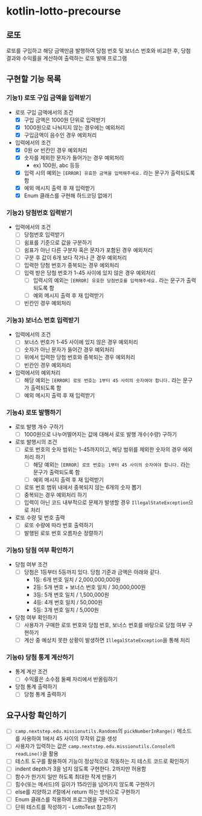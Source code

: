# kotlin-lotto-precourse

## 로또
로또를 구입하고 해당 금액만큼 발행하여 당첨 번호 및 보너스 번호와 비교한 후, 당첨 결과와 수익률을 계산하여 출력하는 로또 발매 프로그램

## 구현할 기능 목록
### 기능1) 로또 구입 금액을 입력받기
- 로또 구입 금액에서의 조건
    - [x] 구입 금액은 1000원 단위로 입력받기
    - [x] 1000원으로 나눠지지 않는 경우에는 예외처리
    - [x] 구입금액이 음수인 경우 에외처리
- 입력에서의 조건
    - [x] 0원 or 빈칸인 경우 예외처리
    - [x] 숫자를 제외한 문자가 들어가는 경우 예외처리
        - ex) 100원, abc 등등
    - [x] 입력 시의 예외는 `[ERROR] 유효한 금액을 입력해주세요.` 라는 문구가 출력되도록 함
    - [x] 예외 메시지 출력 후 재 입력받기
    - [x] Enum 클래스를 구현해 하드코딩 없애기

### 기능2) 당첨번호 입력받기
- 입력에서의 조건
    - [ ] 당첨번호 입력받기
    - [ ] 쉼표를 기준으로 값을 구분하기
    - [ ] 쉼표가 아닌 다른 구분자 혹은 문자가 포함된 경우 예외처리
    - [ ] 구분 후 값이 6개 보다 작거나 큰 경우 예외처리
    - [ ] 입력한 당첨 번호가 중복되는 경우 예외처리
    - [ ] 입력 받은 당첨 번호가 1-45 사이에 있지 않은 경우 예외처리
        - [ ] 입력시의 예외는 `[ERROR] 유효한 당첨번호를 입력해주세요.` 라는 문구가 출력되도록 함
        - [ ] 예외 메시지 출력 후 재 입력받기
    - [ ] 빈칸인 경우 예외처리    

### 기능3) 보너스 번호 입력받기
- 입력에서의 조건
    - [ ] 보너스 번호가 1-45 사이에 있지 않은 경우 예외처리
    - [ ] 숫자가 아닌 문자가 들어간 경우 예외처리
    - [ ] 위에서 입력한 당첨 번호와 중복되는 경우 예외처리
    - [ ] 빈칸인 경우 예외처리
- 입력에서의 예외처리
    - [ ] 해당 예외는 `[ERROR] 로또 번호는 1부터 45 사이의 숫자여야 합니다.` 라는 문구가 출력되도록 함
    - [ ] 예외 메시지 출력 후 재 입력받기

### 기능4) 로또 발행하기
- 로또 발행 개수 구하기
    - [ ] 1000원으로 나누어떨어지는 값에 대해서 로또 발행 개수(수량) 구하기
- 로또 발행시의 조건
    - [ ] 로또 번호의 숫자 범위는 1-45까지이고, 해당 범위를 제외한 숫자의 경우 에외처리 하기
        - [ ] 해당 예외는 `[ERROR] 로또 번호는 1부터 45 사이의 숫자여야 합니다.` 라는 문구가 출력되도록 함
        - [ ] 예외 메시지 출력 후 재 입력받기
    - [ ] 로또 번호 범위 내에서 중복되지 않는 6개의 숫자 뽑기
    - [ ] 중복되는 경우 예외처리 하기
    - [ ] 입력이 아닌 코드 내부적으로 문제가 발생할 경우 `IllegalStateException`으로 처리
- 로또 수량 및 번호 출력
    - [ ] 로또 수량에 따라 번호 출력하기
    - [ ] 발행된 로또 번호 오름차순 정렬하기

### 기능5) 당첨 여부 확인하기
- 당첨 여부 조건
    - [ ] 당첨은 1등부터 5등까지 있다. 당첨 기준과 금액은 아래와 같다.
        - 1등: 6개 번호 일치 / 2,000,000,000원
        - 2등: 5개 번호 + 보너스 번호 일치 / 30,000,000원
        - 3등: 5개 번호 일치 / 1,500,000원
        - 4등: 4개 번호 일치 / 50,000원
        - 5등: 3개 번호 일치 / 5,000원
- 당첨 여부 확인하기
    - [ ] 사용자가 구매한 로또 번호와 당첨 번호, 보너스 번호를 바탕으로 당첨 여부 구현하기
    - [ ] 계산 중 예상치 못한 상황이 발생하면 `IllegalStateException`을 통해 처리

### 기능6) 당첨 통계 계산하기
- 통계 계산 조건
    - [ ] 수익률은 소수점 둘째 자리에서 반올림하기
- 당첨 통계 출력하기
    - [ ] 당첨 통계 출력하기

## 요구사항 확인하기
- [ ] `camp.nextstep.edu.missionutils.Randoms`의 `pickNumberInRange()` 메소드를 사용하여 1에서 45 사이의 무작위 값을 생성
- [ ] 사용자가 입력하는 값은 `camp.nextstep.edu.missionutils.Console의 readLine()`을 활용
- [ ] 테스트 도구를 활용하여 기능이 정상적으로 작동하는 지 테스트 코드로 확인하기
- [ ] indent depth가 3을 넘지 않도록 구현한다. 2까지만 허용함
- [ ] 함수가 한가지 일만 하도록 최대한 작게 만들기
- [ ] 힘수(또는 메서드)의 길이가 15라인을 넘어가지 않도록 구현하기
- [ ] else를 지양하고 if절에서 return 하는 방식으로 구현하기
- [ ] Enum 클래스를 적용하여 프로그램을 구현하기
- [ ] 단위 테스트를 작성하기 - LottoTest 참고하기